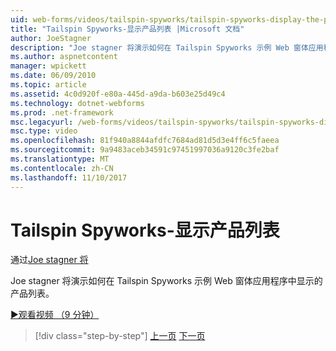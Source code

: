 ```yaml
---
uid: web-forms/videos/tailspin-spyworks/tailspin-spyworks-display-the-product-list
title: "Tailspin Spyworks-显示产品列表 |Microsoft 文档"
author: JoeStagner
description: "Joe stagner 将演示如何在 Tailspin Spyworks 示例 Web 窗体应用程序中显示的产品列表。"
ms.author: aspnetcontent
manager: wpickett
ms.date: 06/09/2010
ms.topic: article
ms.assetid: 4c0d920f-e80a-445d-a9da-b603e25d49c4
ms.technology: dotnet-webforms
ms.prod: .net-framework
msc.legacyurl: /web-forms/videos/tailspin-spyworks/tailspin-spyworks-display-the-product-list
msc.type: video
ms.openlocfilehash: 81f940a8844afdfc7684ad81d5d3e4ff6c5faeea
ms.sourcegitcommit: 9a9483aceb34591c97451997036a9120c3fe2baf
ms.translationtype: MT
ms.contentlocale: zh-CN
ms.lasthandoff: 11/10/2017
---
```

<a name="tailspin-spyworks---display-the-product-list"></a>Tailspin Spyworks-显示产品列表
====================
通过[Joe stagner 将](https://github.com/JoeStagner)

Joe stagner 将演示如何在 Tailspin Spyworks 示例 Web 窗体应用程序中显示的产品列表。

[&#9654;观看视频 （9 分钟）](https://channel9.msdn.com/Blogs/ASP-NET-Site-Videos/tailspin-spyworks-display-the-product-list)

>[!div class="step-by-step"]
[上一页](tailspin-spyworks-category-menu.md)
[下一页](tailspin-spyworks-display-per-product-details.md)
